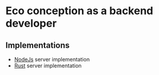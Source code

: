 # Eco conception as a backend developer

## Implementations

- [NodeJs](./nodejs/) server implementation
- [Rust](./rust/) server implementation

